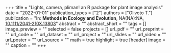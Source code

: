 +++
title = "Lights, camera, pliman! an R package for plant image analysis"
date = "2022-01-01"
publication_types = ["2"]
authors = ["Olivoto T."]
publication = "In: **Methods in Ecology and Evolution**, NA(NA):NA, [10.1111/2041-210X.13803](10.1111/2041-210X.13803)"
abstract = ""
abstract_short = ""
tags = []
image_preview = ""
selected = false
projects = []
url_pdf = ""
url_preprint = ""
url_code = ""
url_dataset = ""
url_project = ""
url_slides = ""
url_video = ""
url_poster = ""
url_source = ""
math = true
highlight = true
[header]
image = ""
caption = ""
+++
